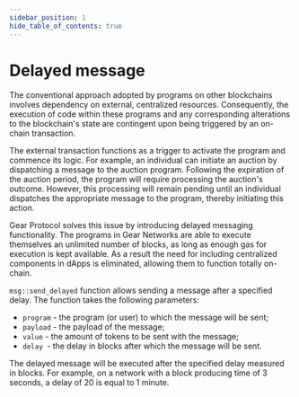 ```yaml
---
sidebar_position: 1
hide_table_of_contents: true
---
```


# Delayed message

The conventional approach adopted by programs on other blockchains involves dependency on external, centralized resources. Consequently, the execution of code within these programs and any corresponding alterations to the blockchain's state are contingent upon being triggered by an on-chain transaction.

The external transaction functions as a trigger to activate the program and commence its logic. For example, an individual can initiate an auction by dispatching a message to the auction program. Following the expiration of the auction period, the program will require processing the auction's outcome. However, this processing will remain pending until an individual dispatches the appropriate message to the program, thereby initiating this action.

Gear Protocol solves this issue by introducing delayed messaging functionality. The programs in Gear Networks are able to execute themselves an unlimited number of blocks, as long as enough gas for execution is kept available. As a result the need for including centralized components in dApps is eliminated, allowing them to function totally on-chain.

`msg::send_delayed` function allows sending a message after a specified delay. The function takes the following parameters:
- `program` - the program (or user) to which the message will be sent;
- `payload` - the payload of the message;
- `value` - the amount of tokens to be sent with the message;
- `delay `- the delay in blocks after which the message will be sent.

The delayed message will be executed after the specified delay measured in blocks. For example, on a network with a block producing time of 3 seconds, a delay of 20 is equal to 1 minute.

